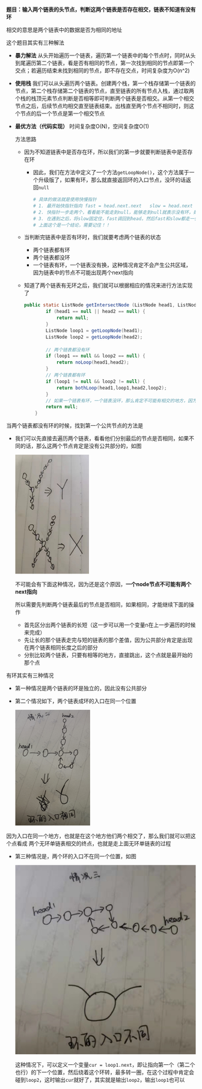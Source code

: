 **题目：输入两个链表的头节点，判断这两个链表是否存在相交，链表不知道有没有环**

相交的意思是两个链表中的数据是否为相同的地址

这个题目其实有三种解法

- **暴力解法**
  从头开始遍历一个链表，遍历第一个链表中的每个节点时，同时从头到尾遍历第二个链表，看是否有相同的节点，第一次找到相同的节点即第一个交点；若遍历结束未找到相同的节点，即不存在交点，时间复杂度为O(n^2)

- **使用栈**
  我们可以从头遍历两个链表。创建两个栈，第一个栈存储第一个链表的节点，第二个栈存储第二个链表的节点，直至链表的所有节点入栈，通过取两个栈的栈顶元素节点判断是否相等即可判断两个链表是否相交。从第一个相交节点之后，后续节点均相交直至链表结束。出栈直至两个节点不相同时，则这个节点的后一个节点是第一个相交节点

- **最优方法（代码实现）**     时间复杂度O(N)，空间复杂度O(1)

  方法思路

  - 因为不知道链表中是否存在环，所以我们的第一步就要判断链表中是否存在环

    - 因此，我们在方法中定义了一个方法`getLoopNode()`，这个方法属于一个升级版了，如果有环，那么就直接返回环的入口节点，没环的话返回`null`

      ```bash
      # 具体的做法就是使用快慢指针
      # 1. 最开始快指针指向 fast = head.next.next   slow = head.next
      # 2. 快指针一步走两个，看看能不能走到null，能够走到null就表示没有环，如果走不到null，那么在环中fast和slow一定能够遇到
      # 3. 在遇到之后，将slow固定住，fast调回到head，然后fast和slow都走一步，直到在环中相遇，相遇的地点便是入口
      # 上面这个是一个结论，需要记住！！
      ```

  - 当判断完链表中是否有环时，我们就要考虑两个链表的状态

    - 两个链表都有环
    - 两个链表都没环
    - 一个链表有环，一个链表没有换，这种情况肯定不会产生公共区域，因为链表中的节点不可能出现两个next指向

  - 知道了两个链表有无环之后，我们就可以根据相应的情况来进行方法实现了

    ```java
    public static ListNode getIntersectNode (ListNode head1, ListNode head2) {
            if (head1 == null || head2 == null) {
                return null;
            }
            ListNode loop1 = getLoopNode(head1);
            ListNode loop2 = getLoopNode(head2);
    
            // 两个链表都没有环
            if (loop1 == null && loop2 == null) {
                return noLoop(head1,head2);
            }
            // 两个链表都有环
            if (loop1 != null && loop2 != null) {
                return bothLoop(head1,loop1,head2,loop2);
            }
            // 如果一个链表有环，一个链表没环，那么肯定不可能有相交的地方，因为是单链表，一个节点只能够有一个next指向
            return null;
        }
    ```





当两个链表都没有环的时候，找到第一个公共节点的方法是

- 我们可以先直接去遍历两个链表，看看他们分别最后的节点是否相同，如果不同的话，那么这两个节点肯定是没有公共部分的，如图

  <img src="../../image/3f8edec92eb86cc50a548c465595755.png" style="zoom:50%;" />

  不可能会有下面这种情况，因为还是这个原因，**一个node节点不可能有两个next指向**

  所以需要先判断两个链表最后的节点是否相同，如果相同，才能继续下面的操作

  - 首先区分出两个链表的长短（这一步可以用一个变量n在上一步遍历的时候来完成）
  - 先让长的那个链表走完与短的链表的那个差值，因为公共部分肯定是出现在两个链表相同长度之后的部分
  - 分别比较两个链表，只要有相等的地方，直接跳出，这个点就是最开始的那个点



有环其实有三种情况

- 第一种情况是两个链表的环是独立的，因此没有公共部分

- 第二个情况如下，两个链表成环的入口在同一个位置

  <img src="../../image/cd9eb2ab6b3b021fb36fed8a913dc14.jpg" style="zoom:30%;" />

因为入口在同一个地方，也就是在这个地方他们两个相交了，那么我们就可以把这个点看成  两个无环单链表相交的终点，也就是走上面无环单链表的过程



- 第三种情况是，两个环的入口不在同一个位置，如图

  <img src="../../image/d866885e360f545508f024e687aa7e0.jpg" style="zoom:50%;" />

  这种情况下，可以定义一个变量`cur = loop1.next`，即让指向第一个（第二个也行）的下一个位置，然后绕着这个环转，最多转一圈，在这个过程中肯定会碰到`loop2`，这时输出`cur`就好了，其实就是输出`loop2`，输出`loop1`也可以

